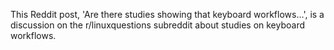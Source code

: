 This Reddit post, 'Are there studies showing that keyboard workflows...', is a discussion on the r/linuxquestions subreddit about studies on keyboard workflows.